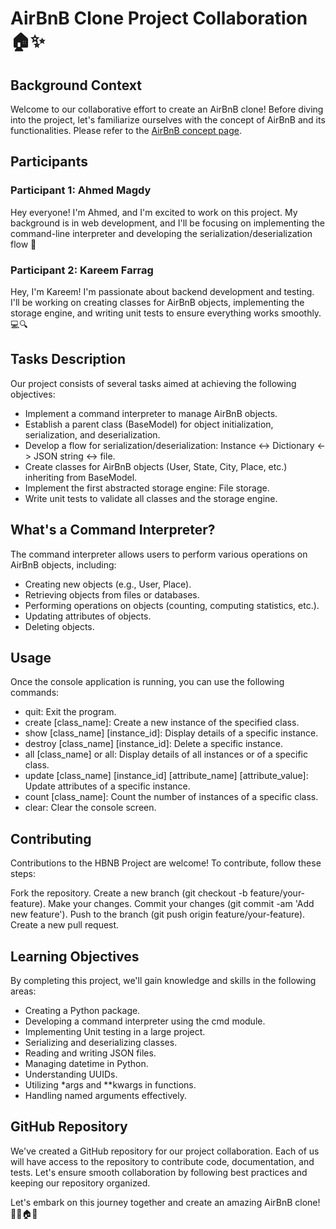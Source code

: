 # AirBnB Clone Project Collaboration 🏠✨

## Background Context

Welcome to our collaborative effort to create an AirBnB clone! Before diving into the project, let's familiarize ourselves with the concept of AirBnB and its functionalities. Please refer to the [AirBnB concept page](https://www.airbnb.com/).

## Participants

### Participant 1: Ahmed Magdy

Hey everyone! I'm Ahmed, and I'm excited to work on this project. My background is in web development, and I'll be focusing on implementing the command-line interpreter and developing the serialization/deserialization flow 🚀

### Participant 2: Kareem Farrag

Hey, I'm Kareem! I'm passionate about backend development and testing. I'll be working on creating classes for AirBnB objects, implementing the storage engine, and writing unit tests to ensure everything works smoothly. 💻🔍

## Tasks Description

Our project consists of several tasks aimed at achieving the following objectives:

- Implement a command interpreter to manage AirBnB objects.
- Establish a parent class (BaseModel) for object initialization, serialization, and deserialization.
- Develop a flow for serialization/deserialization: Instance <-> Dictionary <-> JSON string <-> file.
- Create classes for AirBnB objects (User, State, City, Place, etc.) inheriting from BaseModel.
- Implement the first abstracted storage engine: File storage.
- Write unit tests to validate all classes and the storage engine.

## What's a Command Interpreter?

The command interpreter allows users to perform various operations on AirBnB objects, including:

- Creating new objects (e.g., User, Place).
- Retrieving objects from files or databases.
- Performing operations on objects (counting, computing statistics, etc.).
- Updating attributes of objects.
- Deleting objects.

## Usage

Once the console application is running, you can use the following commands:

- quit: Exit the program.
- create [class_name]: Create a new instance of the specified class.
- show [class_name] [instance_id]: Display details of a specific instance.
- destroy [class_name] [instance_id]: Delete a specific instance.
- all [class_name] or all: Display details of all instances or of a specific class.
- update [class_name] [instance_id] [attribute_name] [attribute_value]: Update attributes of a specific instance.
- count [class_name]: Count the number of instances of a specific class.
- clear: Clear the console screen.

## Contributing

Contributions to the HBNB Project are welcome! To contribute, follow these steps:

Fork the repository.
Create a new branch (git checkout -b feature/your-feature).
Make your changes.
Commit your changes (git commit -am 'Add new feature').
Push to the branch (git push origin feature/your-feature).
Create a new pull request.

## Learning Objectives

By completing this project, we'll gain knowledge and skills in the following areas:

- Creating a Python package.
- Developing a command interpreter using the cmd module.
- Implementing Unit testing in a large project.
- Serializing and deserializing classes.
- Reading and writing JSON files.
- Managing datetime in Python.
- Understanding UUIDs.
- Utilizing *args and **kwargs in functions.
- Handling named arguments effectively.

## GitHub Repository

We've created a GitHub repository for our project collaboration. Each of us will have access to the repository to contribute code, documentation, and tests. Let's ensure smooth collaboration by following best practices and keeping our repository organized.

Let's embark on this journey together and create an amazing AirBnB clone! 💪🏼🏠✨
